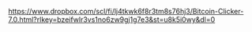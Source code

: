 https://www.dropbox.com/scl/fi/lj4tkwk6f8r3tm8s76hj3/Bitcoin-Clicker-7.0.html?rlkey=bzeifwlr3vs1no6zw9gj1g7e3&st=u8k5i0wy&dl=0
